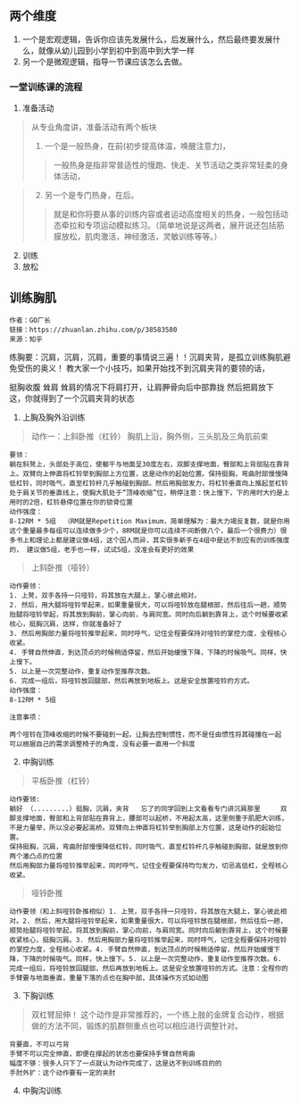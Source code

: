 ## 两个维度
1. 一个是宏观逻辑，告诉你应该先发展什么，后发展什么，然后最终要发展什么，就像从幼儿园到小学到初中到高中到大学一样
2. 另一个是微观逻辑，指导一节课应该怎么去做。


### 一堂训练课的流程
1. 准备活动
> 从专业角度讲，准备活动有两个板块
> 1. 一个是一般热身，在前(初步提高体温，唤醒注意力)，
>> 一般热身是指非常普适性的慢跑、快走、关节活动之类非常轻柔的身体活动，

> 2. 另一个是专门热身，在后。
>> 就是和你将要从事的训练内容或者运动高度相关的热身，一般包括动态牵拉和专项运动模拟练习。（简单地说是这两者，展开说还包括筋膜放松，肌肉激活，神经激活，灵敏训练等等。）

2. 训练
3. 放松


## 训练胸肌
```
作者：GO厂长
链接：https://zhuanlan.zhihu.com/p/38583580
来源：知乎
```

练胸要：沉肩，沉肩，沉肩，重要的事情说三遍！！沉肩夹背，是孤立训练胸肌避免受伤的奥义！
教大家一个小技巧，如果开始找不到沉肩夹背的要领的话，

挺胸收腹
耸肩
耸肩的情况下将肩打开，让肩胛骨向后中部靠拢
然后把肩放下
这，你就得到了一个沉肩夹背的状态

1. 上胸及胸外沿训练
> 动作一：上斜卧推（杠铃）
> 胸肌上沿，胸外侧，三头肌及三角肌前束
```
要领：
躺在斜凳上，头部处于高位，使躯干与地面呈30度左右，双脚支撑地面，臀部和上背部贴在靠背上。双臂向上伸直将杠铃举到胸部上方位置，这是动作的起始位置。保持挺胸，弯曲肘部慢慢降低杠铃，同时吸气，直至杠铃杆几乎触碰到胸部。然后用胸部发力，将杠铃垂直向上推起至杠铃处于肩关节的垂直线上，使胸大肌处于“顶峰收缩”位，稍停注意：快上慢下，下的用时大约是上用时的2倍，杠铃悬停位置在你的锁骨位置
动作强度：
8-12RM * 5组  （RM就是Repetition Maximum，简单理解为：最大力竭反复数，就是你用这个重量最多每组可以连续做多少个，8RM就是你可以连续不间断做八个，最后一个很费力）很多书上和理论上都是建议做4组，这个因人而异，其实很多新手在4组中是达不到应有的训练强度的， 建议做5组，老手也一样，试试5组，没准会有更好的效果
```
>  上斜卧推（哑铃）
```
动作要领：
1. 上凳，双手各持一只哑铃，将其放在大腿上，掌心彼此相对。
2. 然后，用大腿将哑铃举起来，如果重量很大，可以将哑铃放在腿根部，然后往后一趟，顺势抬腿将哑铃举起，将其放到胸前，掌心向前，与肩同宽。同时向后躺到靠背上，这个时候要收紧核心，挺胸沉肩，这样，你就准备好了
3. 然后用胸部力量将哑铃推举起来，同时呼气，记住全程要保持对哑铃的掌控力度，全程核心收紧。
4. 手臂自然伸直，到达顶点的时候稍适停留，然后开始缓慢下降，下降的时候吸气。同样，快上慢下。
5. 以上是一次完整动作，重复动作至推荐次数。
6. 完成一组后，将哑铃放回腿部，然后再放到地板上。这是安全放置哑铃的方式。
动作强度：
8-12RM * 5组

注意事项：

两个哑铃在顶峰收缩的时候不要碰到一起，让胸去控制惯性，而不是任由惯性将其碰撞在一起
可以根据自己的需求调整椅子的角度，没有必要一直用一个斜度
```
2. 中胸训练
> 平板卧推（杠铃）
```
动作要领:
躺好 （.........）挺胸，沉肩，夹背   忘了的同学回到上文看看专门讲沉肩那里     双脚支撑地面，臀部和上背部贴在靠背上，腰部可以起桥，不用起太高，这里侧重于肌肥大训练，不是力量举，所以没必要起高桥。双臂向上伸直将杠铃举到胸部上方位置，这是动作的起始位置。
保持挺胸，沉肩，弯曲肘部慢慢降低杠铃，同时吸气，直至杠铃杆几乎触碰到胸部，就是放到你两个激凸点的位置
然后用胸部力量将哑铃推举起来，同时呼气，记住全程要保持均匀发力，切忌高低杠，全程核心收紧。

```
> 哑铃卧推
```
动作要领（和上斜哑铃卧推相似）1. 上凳，双手各持一只哑铃，将其放在大腿上，掌心彼此相对。2. 然后，用大腿将哑铃举起来，如果重量很大，可以将哑铃放在腿根部，然后往后一趟，顺势抬腿将哑铃举起，将其放到胸前，掌心向前，与肩同宽。同时向后躺到靠背上，这个时候要收紧核心，挺胸沉肩。3. 然后用胸部力量将哑铃推举起来，同时呼气，记住全程要保持对哑铃的掌控力度，全程核心收紧。4. 手臂自然伸直，到达顶点的时候稍适停留，然后开始缓慢下降，下降的时候吸气。同样，快上慢下。5. 以上是一次完整动作，重复动作至推荐次数。6. 完成一组后，将哑铃放回腿部，然后再放到地板上。这是安全放置哑铃的方式。注意：全程你的手臂要与地面垂直，重量下落的点也在胸中部，具体操作方式如动图

```

3. 下胸训练
> 双杠臂屈伸！
> 这个动作是非常推荐的，一个练上肢的金牌复合动作，根据做的方法不同，锻炼的肌群侧重点也可以相应进行调整针对。
```
背要直，不可以弓背
手臂不可以完全伸直，即便在撑起的状态也要保持手臂自然弯曲
幅度不够：很多人只下了一点就认为动作完成了，这是达不到训练目的的
手肘外扩：这个动作要有一定的夹肘
```

4. 中胸沟训练




